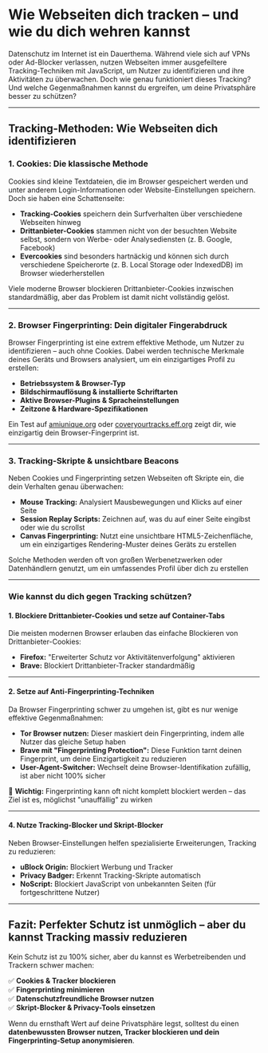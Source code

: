 # Wie Webseiten dich tracken – und wie du dich wehren kannst

Datenschutz im Internet ist ein Dauerthema. Während viele sich auf VPNs oder Ad-Blocker verlassen, nutzen Webseiten immer ausgefeiltere Tracking-Techniken mit JavaScript, um Nutzer zu identifizieren und ihre Aktivitäten zu überwachen. Doch wie genau funktioniert dieses Tracking? Und welche Gegenmaßnahmen kannst du ergreifen, um deine Privatsphäre besser zu schützen?

---

## Tracking-Methoden: Wie Webseiten dich identifizieren

### 1. Cookies: Die klassische Methode
Cookies sind kleine Textdateien, die im Browser gespeichert werden und unter anderem Login-Informationen oder Website-Einstellungen speichern. Doch sie haben eine Schattenseite:

- **Tracking-Cookies** speichern dein Surfverhalten über verschiedene Webseiten hinweg
- **Drittanbieter-Cookies** stammen nicht von der besuchten Website selbst, sondern von Werbe- oder Analysediensten (z. B. Google, Facebook)
- **Evercookies** sind besonders hartnäckig und können sich durch verschiedene Speicherorte (z. B. Local Storage oder IndexedDB) im Browser wiederherstellen

Viele moderne Browser blockieren Drittanbieter-Cookies inzwischen standardmäßig, aber das Problem ist damit nicht vollständig gelöst.

---

### 2. Browser Fingerprinting: Dein digitaler Fingerabdruck
Browser Fingerprinting ist eine extrem effektive Methode, um Nutzer zu identifizieren – auch ohne Cookies. Dabei werden technische Merkmale deines Geräts und Browsers analysiert, um ein einzigartiges Profil zu erstellen:

- **Betriebssystem & Browser-Typ**
- **Bildschirmauflösung & installierte Schriftarten**
- **Aktive Browser-Plugins & Spracheinstellungen**
- **Zeitzone & Hardware-Spezifikationen**

Ein Test auf [amiunique.org](https://amiunique.org) oder [coveryourtracks.eff.org](https://coveryourtracks.eff.org/) zeigt dir, wie einzigartig dein Browser-Fingerprint ist.  

---

### 3. Tracking-Skripte & unsichtbare Beacons
Neben Cookies und Fingerprinting setzen Webseiten oft Skripte ein, die dein Verhalten genau überwachen:  

- **Mouse Tracking:** Analysiert Mausbewegungen und Klicks auf einer Seite
- **Session Replay Scripts:** Zeichnen auf, was du auf einer Seite eingibst oder wie du scrollst
- **Canvas Fingerprinting:** Nutzt eine unsichtbare HTML5-Zeichenfläche, um ein einzigartiges Rendering-Muster deines Geräts zu erstellen

Solche Methoden werden oft von großen Werbenetzwerken oder Datenhändlern genutzt, um ein umfassendes Profil über dich zu erstellen

---

### Wie kannst du dich gegen Tracking schützen?  

#### 1. Blockiere Drittanbieter-Cookies und setze auf Container-Tabs
Die meisten modernen Browser erlauben das einfache Blockieren von Drittanbieter-Cookies:  

- **Firefox:** "Erweiterter Schutz vor Aktivitätenverfolgung" aktivieren  
- **Brave:** Blockiert Drittanbieter-Tracker standardmäßig  

---

#### 2. Setze auf Anti-Fingerprinting-Techniken
Da Browser Fingerprinting schwer zu umgehen ist, gibt es nur wenige effektive Gegenmaßnahmen:  

- **Tor Browser nutzen:** Dieser maskiert dein Fingerprinting, indem alle Nutzer das gleiche Setup haben
- **Brave mit "Fingerprinting Protection":** Diese Funktion tarnt deinen Fingerprint, um deine Einzigartigkeit zu reduzieren
- **User-Agent-Switcher:** Wechselt deine Browser-Identifikation zufällig, ist aber nicht 100% sicher
  
📌 **Wichtig:** Fingerprinting kann oft nicht komplett blockiert werden – das Ziel ist es, möglichst "unauffällig" zu wirken

---

#### 4. Nutze Tracking-Blocker und Skript-Blocker
Neben Browser-Einstellungen helfen spezialisierte Erweiterungen, Tracking zu reduzieren:  

- **uBlock Origin:** Blockiert Werbung und Tracker
- **Privacy Badger:** Erkennt Tracking-Skripte automatisch
- **NoScript:** Blockiert JavaScript von unbekannten Seiten (für fortgeschrittene Nutzer)

---

## **Fazit: Perfekter Schutz ist unmöglich – aber du kannst Tracking massiv reduzieren**  

Kein Schutz ist zu 100% sicher, aber du kannst es Werbetreibenden und Trackern schwer machen:  

✅ **Cookies & Tracker blockieren**  
✅ **Fingerprinting minimieren**  
✅ **Datenschutzfreundliche Browser nutzen**  
✅ **Skript-Blocker & Privacy-Tools einsetzen**  

Wenn du ernsthaft Wert auf deine Privatsphäre legst, solltest du einen **datenbewussten Browser nutzen, Tracker blockieren und dein Fingerprinting-Setup anonymisieren**.  
